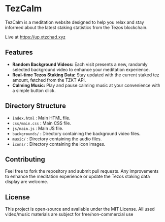 # TezCalm

TezCalm is a meditation website designed to help you relax and stay informed about the latest staking statistics from the Tezos blockchain. 

Live at https://up.xtzchad.xyz

## Features

- **Random Background Videos:** Each visit presents a new, randomly selected background video to enhance your meditation experience.
- **Real-time Tezos Staking Data:** Stay updated with the current staked tez amount, fetched from the TZKT API.
- **Calming Music:** Play and pause calming music at your convenience with a simple button click.

## Directory Structure

- `index.html` : Main HTML file.
- `css/main.css` : Main CSS file.
- `js/main.js` : Main JS file.
- `backgrounds/` : Directory containing the background video files.
- `music/` : Directory containing the audio files.
- `icons/` : Directory containing the icon images.

## Contributing

Feel free to fork the repository and submit pull requests. Any improvements to enhance the meditation experience or update the Tezos staking data display are welcome.

## License

This project is open-source and available under the MIT License.
All used video/music materials are subject for free/non-commercial use
